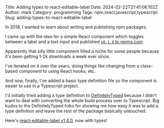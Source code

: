 Title: Adding types to react-editable-label
Date: 2024-02-22T21:41:06.102Z
Author: mark
Category: programming
Tags: npm,react,javascript,typescript
Slug: adding-types-to-react-editable-label

In 2018, I wanted to learn about writing and publishing npm packages.

I came up with the idea for a simple React component which toggles between a label and a text input and published [`v0.1.0` to npmjs.com](https://www.npmjs.com/package/react-editable-label/v/0.1.0).

Apparently that silly little component filled a niche for some people because it's been getting 1-2k downloads a week ever since.

I've iterated on it over the years, doing things like changing from a class-based component to using React hooks, etc.

And now, finally, I've added a basic type definition file so the component is easier to use in a Typescript project.

I'd initially tried adding a type definition to [DefinitelyTyped](https://github.com/DefinitelyTyped/DefinitelyTyped) because I didn't want to deal with converting the whole build process over to Typescript. Big kudos to the DefinitelyTyped folks for showing me how easy it was to add a type definition and leave the rest of the package basically untouched.

Here's [react-editable-label v1.4.0](https://www.npmjs.com/package/react-editable-label), now with types!